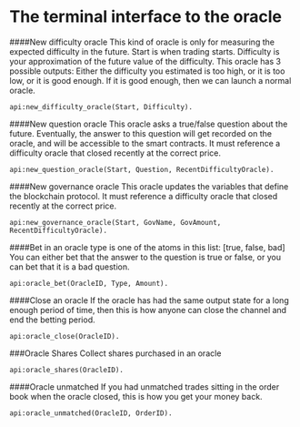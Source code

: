 The terminal interface to the oracle
=============


####New difficulty oracle
This kind of oracle is only for measuring the expected difficulty in the future. Start is when trading starts. Difficulty is your approximation of the future value of the difficulty. This oracle has 3 possible outputs: Either the difficulty you estimated is too high, or it is too low, or it is good enough. If it is good enough, then we can launch a normal oracle.
```
api:new_difficulty_oracle(Start, Difficulty).
```

####New question oracle
This oracle asks a true/false question about the future. Eventually, the answer to this question will get recorded on the oracle, and will be accessible to the smart contracts. It must reference a difficulty oracle that closed recently at the correct price.
```
api:new_question_oracle(Start, Question, RecentDifficultyOracle).
```

####New governance oracle
This oracle updates the variables that define the blockchain protocol. It must reference a difficulty oracle that closed recently at the correct price.
```
api:new_governance_oracle(Start, GovName, GovAmount, RecentDifficultyOracle).
```

####Bet in an oracle
type is one of the atoms in this list: [true, false, bad]
You can either bet that the answer to the question is true or false, or you can bet that it is a bad question.
```
api:oracle_bet(OracleID, Type, Amount).
```

####Close an oracle
If the oracle has had the same output state for a long enough period of time, then this is how anyone can close the channel and end the betting period.
```
api:oracle_close(OracleID).
```

###Oracle Shares
Collect shares purchased in an oracle
```
api:oracle_shares(OracleID).
```

####Oracle unmatched
If you had unmatched trades sitting in the order book when the oracle closed, this is how you get your money back.
```
api:oracle_unmatched(OracleID, OrderID).
```
